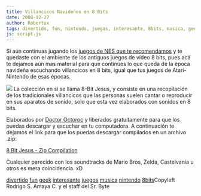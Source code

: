 ```yaml
---
title: Villancicos Navideños en 8 Bits
date: 2008-12-27
author: Robertux
tags: divertido, fun, nintendo, juegos, interesante, 8bits, musica, geek
js: script.js
---
```


Si aún continuas jugando los [juegos de NES que te recomendamos](http://www.srbyte.com/2008/12/feliz-navidad.html) y te quedaste con el ambiente de los antiguos juegos de vídeo 8 bits,
      pues acá te dejamos aún mas material para que continúes lo que queda de la época navideña
      escuchando villancicos en 8 bits, igual que tus juegos de Atari-Nintendo de esas épocas.

[![](http://1.bp.blogspot.com/_jH77WNrMVRA/SVR0AhTQgMI/AAAAAAAAFm0/SgUTq_KKX8Y/s400/8bitjesusfullsmall.jpg)](http://1.bp.blogspot.com/_jH77WNrMVRA/SVR0AhTQgMI/AAAAAAAAFm0/SgUTq_KKX8Y/s1600-h/8bitjesusfullsmall.jpg)
La
      colección en sí se llama 8-Bit Jesus, y
      consiste en una recopilación de los tradicionales villancicos que las personas suelen cantar o
      reproducir en sus aparatos de sonido, solo que esta vez elaborados con sonidos en 8
      bits.

Elaborados por [Doctor Octoroc](http://www.doctoroctoroc.com/) y liberados gratuitamente
      para que los puedas descargar y escuchar en tu computadora. A continuación te dejamos el link
      para que los puedas descargar compilados en un archivo .zip:

[8 Bit Jesus - Zip Compilation](http://www.doctoroctoroc.com/8BitJesus/full_download/8BitJesus.zip)

Cualquier
      parecido con los soundtracks de Mario Bros, Zelda, Castelvania u otros es mera coincidencia.
      xD

[divertido](http://www.blogalaxia.com/tags/divertido) [fun](http://www.blogalaxia.com/tags/fun) [geek](http://www.blogalaxia.com/tags/geek) [interesante](http://www.blogalaxia.com/tags/interesante) [juegos](http://www.blogalaxia.com/tags/juegos) [musica](http://www.blogalaxia.com/tags/musica) [nintendo](http://www.blogalaxia.com/tags/nintendo) [8bits](http://www.blogalaxia.com/tags/8bits)Copyleft Rodrigo S. Amaya
      C. y el staff del Sr. Byte